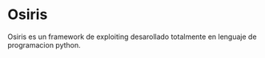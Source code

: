 # Osiris
Osiris es un framework de exploiting desarollado totalmente en lenguaje de programacion python.
